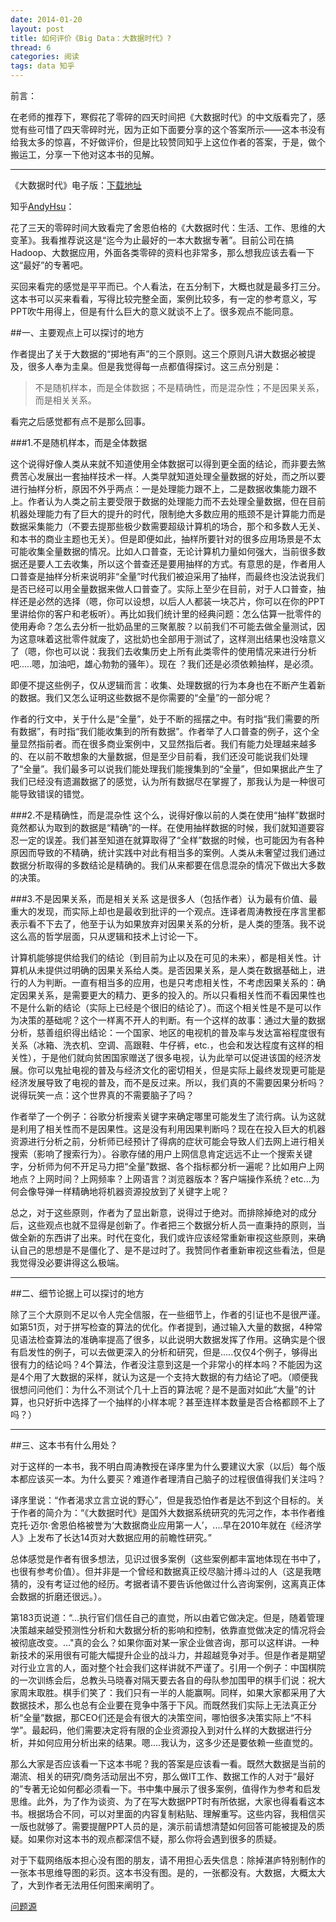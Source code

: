 ```yaml
---
date: 2014-01-20
layout: post
title: 如何评价《Big Data：大数据时代》?
thread: 6
categories: 阅读
tags: data 知乎
---
```


前言：

在老师的推荐下，寒假花了零碎的四天时间把《大数据时代》的中文版看完了，感觉有些可惜了四天零碎时光，因为正如下面要分享的这个答案所示——这本书没有给我太多的惊喜，不好做评价，但是比较赞同知乎上这位作者的答案，于是，做个搬运工，分享一下他对这本书的见解。

----

《大数据时代》电子版：[下载地址](http://pan.baidu.com/s/1eQeLIeQ)

知乎[AndyHsu](http://www.zhihu.com/people/andyhsu)：

花了三天的零碎时间大致看完了舍恩伯格的《大数据时代：生活、工作、思维的大变革》。我看推荐说这是“迄今为止最好的一本大数据专著”。目前公司在搞Hadoop、大数据应用，外面各类零碎的资料也非常多，那么想我应该去看一下这“最好”的专著吧。

买回来看完的感觉是平平而已。个人看法，在五分制下，大概也就是最多打三分。这本书可以买来看看，写得比较完整全面，案例比较多，有一定的参考意义，写PPT吹牛用得上，但是有什么巨大的意义就谈不上了。很多观点不能同意。

##一、主要观点上可以探讨的地方

作者提出了关于大数据的“掷地有声”的三个原则。这三个原则凡讲大数据必被提及，很多人奉为圭臬。但是我觉得每一点都值得探讨。这三点分别是：

>不是随机样本，而是全体数据；不是精确性，而是混杂性；不是因果关系，而是相关关系。

看完之后感觉都有点不是那么回事。

###1.不是随机样本，而是全体数据

这个说得好像人类从来就不知道使用全体数据可以得到更全面的结论，而非要去煞费苦心发展出一套抽样技术一样。人类早就知道处理全量数据的好处，而之所以要进行抽样分析，原因不外乎两点：一是处理能力跟不上，二是数据收集能力跟不上。作者认为人类之前主要受限于数据的处理能力而不去处理全量数据，但在目前机器处理能力有了巨大的提升的时代，限制绝大多数应用的瓶颈不是计算能力而是数据采集能力（不要去提那些极少数需要超级计算机的场合，那个和多数人无关、和本书的商业主题也无关）。但是即便如此，抽样所要针对的很多应用场景是不太可能收集全量数据的情况。比如人口普查，无论计算机力量如何强大，当前很多数据还是要人工去收集，所以这个普查还是要用抽样的方式。有意思的是，作者用人口普查是抽样分析来说明非“全量”时代我们被迫采用了抽样，而最终也没法说我们是否已经可以用全量数据来做人口普查了。实际上至少在目前，对于人口普查，抽样还是必然的选择（嗯，你可以设想，以后人人都装一块芯片，你可以在你的PPT里讲给你的客户和老板听）。再比如我们统计里的经典问题：怎么估算一批零件的使用寿命？怎么去分析一批奶品里的三聚氰胺？以前我们不可能去做全量测试，因为这意味着这批零件就废了，这批奶也全部用于测试了，这样测出结果也没啥意义了（嗯，你也可以说：我我们去收集历史上所有此类零件的使用情况来进行分析吧.....嗯，加油吧，雄心勃勃的骚年）。现在 ？我们还是必须依赖抽样，是必须。

即便不提这些例子，仅从逻辑而言：收集、处理数据的行为本身也在不断产生着新的数据。我们又怎么证明这些数据不是你需要的“全量”的一部分呢？

作者的行文中，关于什么是“全量”，处于不断的摇摆之中。有时指“我们需要的所有数据”，有时指“我们能收集到的所有数据”。作者举了人口普查的例子，这个全量显然指前者。而在很多商业案例中，又显然指后者。我们有能力处理越来越多的、在以前不敢想象的大量数据，但是至少目前看，我们还没可能说我们处理了“全量”。我们最多可以说我们能处理我们能搜集到的“全量”，但如果据此产生了我们已经没有遗漏数据了的感觉，认为所有数据尽在掌握了，那我认为是一种很可能导致错误的错觉。

###2.不是精确性，而是混杂性
这个么，说得好像以前的人类在使用“抽样”数据时竟然都认为取到的数据是“精确”的一样。在使用抽样数据的时候，我们就知道要容忍一定的误差。我们甚至知道在就算取得了“全样”数据的时候，也可能因为有各种原因而导致的不精确，统计实践中对此有相当多的案例。人类从未奢望过我们通过数据分析取得的多数结论是精确的。我们从来都要在信息混杂的情况下做出大多数的决策。

###3.不是因果关系，而是相关关系
这是很多人（包括作者）认为最有价值、最重大的发现，而实际上却也是最收到批评的一个观点。连译者周涛教授在序言里都表示看不下去了，他至于认为如果放弃对因果关系的分析，是人类的堕落。我不说这么高的哲学层面，只从逻辑和技术上讨论一下。

计算机能够提供给我们的结论（到目前为止以及在可见的未来），都是相关性。计算机从未提供过明确的因果关系给人类。是否因果关系，是人类在数据基础上，进行的人为判断。一直有相当多的应用，也是只考虑相关性，不考虑因果关系的：确定因果关系，是需要更大的精力、更多的投入的。所以只看相关性而不看因果性也不是什么新的结论（实际上已经是个很旧的结论了）。而这个相关性是不是可以作为决策的基础呢？这个一样离不开人的判断。有一个这样的故事：通过大量的数据分析，慈善组织得出结论：一个国家、地区的电视机的普及率与发达富裕程度很有关系（冰箱、洗衣机、空调、高跟鞋、牛仔裤，etc.，也会和发达程度有这样的相关性），于是他们就向贫困国家赠送了很多电视，认为此举可以促进该国的经济发展。你可以鬼扯电视的普及与经济文化的密切相关，但是实际上最终发现更可能是经济发展导致了电视的普及，而不是反过来。所以，我们真的不需要因果分析吗？说得玩笑一点：这个世界真的不需要脑子了吗？

作者举了一个例子：谷歌分析搜索关键字来确定哪里可能发生了流行病。认为这就是利用了相关性而不是因果性。这是没有利用因果判断吗？现在在投入巨大的机器资源进行分析之前，分析师已经预计了得病的症状可能会导致人们去网上进行相关搜索（影响了搜索行为）。谷歌存储的用户上网信息肯定远远不止一个搜索关键字，分析师为何不开足马力把“全量”数据、各个指标都分析一遍呢？比如用户上网地点？上网时间？上网频率？上网语言？浏览器版本？客户端操作系统？etc...为何会像导弹一样精确地将机器资源投放到了关键字上呢？

总之，对于这些原则，作者为了显出新意，说得过于绝对。而排除掉绝对的成分后，这些观点也就不显得是创新了。作者把三个数据分析人员一直秉持的原则，当做全新的东西讲了出来。时代在变化，我们或许应该经常重新审视这些原则，来确认自己的思想是不是僵化了、是不是过时了。我赞同作者重新审视这些看法，但是我觉得没必要讲得这么极端。

----

##二、细节论据上可以探讨的地方

除了三个大原则不足以令人完全信服，在一些细节上，作者的引证也不是很严谨。
如第51页，对于拼写检查的算法的优化。作者提到，通过输入大量的数据，4种常见语法检查算法的准确率提高了很多，以此说明大数据发挥了作用。这确实是个很有启发性的例子，可以去做更深入的分析和研究，但是.....仅仅4个例子，够得出很有力的结论吗？4个算法，作者没注意到这是一个非常小的样本吗？不能因为这是4个用了大数据的采样，就认为这是一个支持大数据的有力结论了吧。（顺便我很想问问他们：为什么不测试个几十上百的算法呢？是不是面对如此“大量”的计算，也只好折中选择了一个抽样的小样本呢？甚至连样本数量是否合格都顾不上了吗？）

----

##三、这本书有什么用处？

对于这样的一本书，我不明白周涛教授在译序里为什么要建议大家（以后）每个版本都应该买一本。为什么要买？难道作者理清自己脑子的过程很值得我们关注吗？

译序里说：“作者渴求立言立说的野心”，但是我恐怕作者是达不到这个目标的。关于作者的简介为：“《大数据时代》是国外大数据系统研究的先河之作，本书作者维克托·迈尔·舍恩伯格被誉为‘大数据商业应用第一人’，....早在2010年就在《经济学人》上发布了长达14页对大数据应用的前瞻性研究。”

总体感觉是作者有很多想法，见识过很多案例（这些案例都丰富地体现在书中了，也很有参考价值）。但并非是一个曾经和数据真正绞尽脑汁搏斗过的人（这是我瞎猜的，没有考证过他的经历。考据者请不要告诉他做过什么咨询案例，这离真正体会数据的折磨还很远。）。

第183页说道：“...执行官们信任自己的直觉，所以由着它做决定。但是，随着管理决策越来越受预测性分析和大数据分析的影响和控制，依靠直觉做决定的情况将会被彻底改变。..."真的会么？如果你面对某一家企业做咨询，那可以这样讲。一种新技术的采用很有可能大幅提升企业的战斗力，并超越竞争对手。但是作者是期望对行业立言的人，面对整个社会我们这样讲就不严谨了。引用一个例子：中国棋院的一次训练会后，总教头马晓春对隔天要去各自的母队参加围甲的棋手们说：祝大家周末取胜。棋手们笑了：我们只有一半的人能赢啊。同样，如果大家都采用了大数据技术，那么也总有企业要在竞争中落于下风。而既然我们实际上无法真正分析“全量”数据，那CEO们还是会有很大的决策空间，哪怕很多决策实际上“不科学”。最起码，他们需要决定将有限的企业资源投入到对什么样的大数据进行分析，并如何应用分析出来的结果。嗯....我认为，这多少还是要依赖一些直觉的。

那么大家是否应该看一下这本书呢？我的答案是应该看一看。既然大数据是当前的潮流、相关的研究/商务活动层出不穷，那么做IT工作、数据工作的人对于“最好的”专著无论如何都必须看一下。书中集中展示了很多案例，值得作为参考和启发思维。此外，为了作为谈资、为了在写大数据PPT时有所依据，大家也得看看这本书。根据场合不同，可以对里面的内容复制粘贴、理解重写。这些内容，我相信买一版也就够了。需要提醒PPT人员的是，演示前请想清楚如何回答可能被提及的质疑。如果你对这本书的观点都深信不疑，那么你将会遇到很多的质疑。

对于下载网络版本担心没有图的朋友，请不用担心丢失信息：除掉湛庐特别制作的一张本书思维导图的彩页。这本书没有图。是的，一张都没有。大数据，大概太大了，大到作者无法用任何图来阐明了。

[问题源](http://www.zhihu.com/question/20666694)
